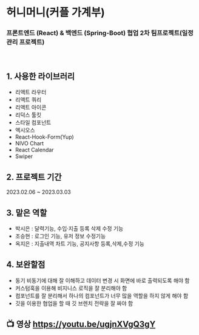 # 허니머니(커플 가계부)

### 프론트엔드 (React) & 백엔드 (Spring-Boot) 협업 2차 팀프로젝트(일정 관리 프로젝트)

<br />

## 1. 사용한 라이브러리

- 리액트 라우터
- 리액트 쿼리
- 리액트 아이콘
- 리덕스 툴킷
- 스타일 컴포넌트
- 엑시오스
- React-Hook-Form(Yup)
- NIVO Chart
- React Calendar
- Swiper

## 2. 프로젝트 기간

2023.02.06 ~ 2023.03.03


## 3. 맡은 역할

- 박시은 : 달력기능, 수입·지출 등록 삭제 수정 기능
- 조승현 : 로그인 기능, 유저 정보 수정기능
- 옥지은 : 지출내역 차트 기능, 공지사항 등록,삭제,수정 기능

## 4. 보완할점

* 동기 비동기에 대해 잘 이해하고 데이터 변경 시 화면에 바로 출력되도록 해야 함
* 커스텀훅을 이용해 비지니스 로직을 잘 분리해야 함
* 컴포넌트를 잘 분리해서 하나의 컴포넌트가 너무 많을 역할을 하지 않게 해야 함
* 깃을 이용한 협업을 할 때 깃 브렌치 전략을 잘 짜야 함


## 📺 영상 https://youtu.be/ugjnXVgQ3gY
